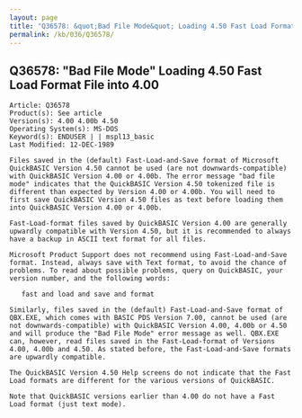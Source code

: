 ```yaml
---
layout: page
title: "Q36578: &quot;Bad File Mode&quot; Loading 4.50 Fast Load Format File into 4.00"
permalink: /kb/036/Q36578/
---
```


## Q36578: &quot;Bad File Mode&quot; Loading 4.50 Fast Load Format File into 4.00

	Article: Q36578
	Product(s): See article
	Version(s): 4.00 4.00b 4.50
	Operating System(s): MS-DOS
	Keyword(s): ENDUSER | | mspl13_basic
	Last Modified: 12-DEC-1989
	
	Files saved in the (default) Fast-Load-and-Save format of Microsoft
	QuickBASIC Version 4.50 cannot be used (are not downwards-compatible)
	with QuickBASIC Version 4.00 or 4.00b. The error message "bad file
	mode" indicates that the QuickBASIC Version 4.50 tokenized file is
	different than expected by Version 4.00 or 4.00b. You will need to
	first save QuickBASIC Version 4.50 files as text before loading them
	into QuickBASIC Version 4.00 or 4.00b.
	
	Fast-Load-format files saved by QuickBASIC Version 4.00 are generally
	upwardly compatible with Version 4.50, but it is recommended to always
	have a backup in ASCII text format for all files.
	
	Microsoft Product Support does not recommend using Fast-Load-and-Save
	format. Instead, always save with Text format, to avoid the chance of
	problems. To read about possible problems, query on QuickBASIC, your
	version number, and the following words:
	
	   fast and load and save and format
	
	Similarly, files saved in the (default) Fast-Load-and-Save format of
	QBX.EXE, which comes with BASIC PDS Version 7.00, cannot be used (are
	not downwards-compatible) with QuickBASIC Version 4.00, 4.00b or 4.50
	and will produce the "Bad File Mode" error message as well. QBX.EXE
	can, however, read files saved in the Fast-Load-format of Versions
	4.00, 4.00b and 4.50. As stated before, the Fast-Load-and-Save formats
	are upwardly compatible.
	
	The QuickBASIC Version 4.50 Help screens do not indicate that the Fast
	Load formats are different for the various versions of QuickBASIC.
	
	Note that QuickBASIC versions earlier than 4.00 do not have a Fast
	Load format (just text mode).
